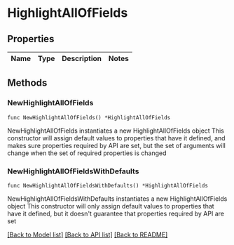 # HighlightAllOfFields

## Properties

Name | Type | Description | Notes
------------ | ------------- | ------------- | -------------

## Methods

### NewHighlightAllOfFields

`func NewHighlightAllOfFields() *HighlightAllOfFields`

NewHighlightAllOfFields instantiates a new HighlightAllOfFields object
This constructor will assign default values to properties that have it defined,
and makes sure properties required by API are set, but the set of arguments
will change when the set of required properties is changed

### NewHighlightAllOfFieldsWithDefaults

`func NewHighlightAllOfFieldsWithDefaults() *HighlightAllOfFields`

NewHighlightAllOfFieldsWithDefaults instantiates a new HighlightAllOfFields object
This constructor will only assign default values to properties that have it defined,
but it doesn't guarantee that properties required by API are set


[[Back to Model list]](../README.md#documentation-for-models) [[Back to API list]](../README.md#documentation-for-api-endpoints) [[Back to README]](../README.md)


